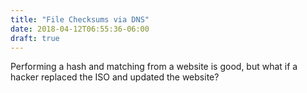 ```yaml
---
title: "File Checksums via DNS"
date: 2018-04-12T06:55:36-06:00
draft: true
---
```


Performing a hash and matching from a website is good, but what if a hacker replaced the ISO and updated the website?
